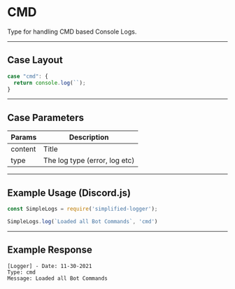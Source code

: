 # CMD
Type for handling CMD based Console Logs.

---

## Case Layout
```js
case "cmd": {
  return console.log(``);
}
```

---

## Case Parameters
| Params      | Description                      |
| ----------- | -------------------------------- |
| content     | Title                            |
| type        | The log type (error, log etc)    |

---

## Example Usage (Discord.js)
```js
const SimpleLogs = require('simplified-logger');

SimpleLogs.log(`Loaded all Bot Commands`, 'cmd')
```

---

## Example Response
```terminal
[Logger] - Date: 11-30-2021
Type: cmd
Message: Loaded all Bot Commands
```
